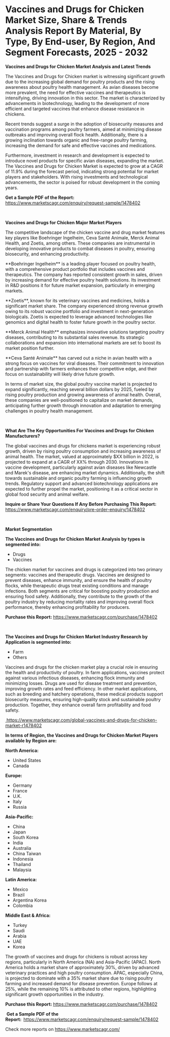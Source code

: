 <p><h1>Vaccines and Drugs for Chicken Market Size, Share & Trends Analysis Report By Material, By Type, By End-user, By Region, And Segment Forecasts, 2025 - 2032</h1></p><p><strong>Vaccines and Drugs for Chicken Market Analysis and Latest Trends</strong></p>
<p><p>The Vaccines and Drugs for Chicken market is witnessing significant growth due to the increasing global demand for poultry products and the rising awareness about poultry health management. As avian diseases become more prevalent, the need for effective vaccines and therapeutics is intensifying, driving innovation in this sector. The market is characterized by advancements in biotechnology, leading to the development of more efficient and targeted vaccines that enhance disease resistance in chickens. </p><p>Recent trends suggest a surge in the adoption of biosecurity measures and vaccination programs among poultry farmers, aimed at minimizing disease outbreaks and improving overall flock health. Additionally, there is a growing inclination towards organic and free-range poultry farming, increasing the demand for safe and effective vaccines and medications. </p><p>Furthermore, investment in research and development is expected to introduce novel products for specific avian diseases, expanding the market. The Vaccines and Drugs for Chicken Market is expected to grow at a CAGR of 11.9% during the forecast period, indicating strong potential for market players and stakeholders. With rising investments and technological advancements, the sector is poised for robust development in the coming years.</p></p>
<p><strong>Get a Sample PDF of the Report:&nbsp;</strong> <a href="https://www.marketscagr.com/enquiry/request-sample/1478402?utm_campaign=2383&utm_medium=2&utm_source=Github&utm_content=ia&utm_term=23032025&utm_id=vaccines-and-drugs-for-chicken">https://www.marketscagr.com/enquiry/request-sample/1478402</a></p>
<p>&nbsp;</p>
<p><strong>Vaccines and Drugs for Chicken Major Market Players</strong></p>
<p><p>The competitive landscape of the chicken vaccine and drug market features key players like Boehringer Ingelheim, Ceva Santé Animale, Merck Animal Health, and Zoetis, among others. These companies are instrumental in developing innovative products to combat diseases in poultry, ensuring biosecurity, and enhancing productivity.</p><p>**Boehringer Ingelheim** is a leading player focused on poultry health, with a comprehensive product portfolio that includes vaccines and therapeutics. The company has reported consistent growth in sales, driven by increasing demand for effective poultry health solutions. Its investment in R&D positions it for future market expansion, particularly in emerging markets.</p><p>**Zoetis**, known for its veterinary vaccines and medicines, holds a significant market share. The company experienced strong revenue growth owing to its robust vaccine portfolio and investment in next-generation biologicals. Zoetis is expected to leverage advanced technologies like genomics and digital health to foster future growth in the poultry sector.</p><p>**Merck Animal Health** emphasizes innovative solutions targeting poultry diseases, contributing to its substantial sales revenue. Its strategic collaborations and expansion into international markets are set to boost its market position further.</p><p>**Ceva Santé Animale** has carved out a niche in avian health with a strong focus on vaccines for viral diseases. Their commitment to innovation and partnership with farmers enhances their competitive edge, and their focus on sustainability will likely drive future growth.</p><p>In terms of market size, the global poultry vaccine market is projected to expand significantly, reaching several billion dollars by 2025, fueled by rising poultry production and growing awareness of animal health. Overall, these companies are well-positioned to capitalize on market demands, anticipating further growth through innovation and adaptation to emerging challenges in poultry health management.</p></p>
<p>&nbsp;</p>
<p><strong>What Are The Key Opportunities For Vaccines and Drugs for Chicken Manufacturers?</strong></p>
<p><p>The global vaccines and drugs for chickens market is experiencing robust growth, driven by rising poultry consumption and increasing awareness of animal health. The market, valued at approximately $XX billion in 2022, is projected to expand at a CAGR of XX% through 2030. Innovations in vaccine development, particularly against avian diseases like Newcastle and Marek's disease, are enhancing market dynamics. Additionally, the shift towards sustainable and organic poultry farming is influencing growth trends. Regulatory support and advanced biotechnology applications are expected to further propel the market, positioning it as a critical sector in global food security and animal welfare.</p></p>
<p><strong>Inquire or Share Your Questions If Any Before Purchasing This Report:</strong> <a href="https://www.marketscagr.com/enquiry/pre-order-enquiry/1478402?utm_campaign=2383&utm_medium=2&utm_source=Github&utm_content=ia&utm_term=23032025&utm_id=vaccines-and-drugs-for-chicken">https://www.marketscagr.com/enquiry/pre-order-enquiry/1478402</a></p>
<p>&nbsp;</p>
<p><strong>Market Segmentation</strong></p>
<p><strong>The Vaccines and Drugs for Chicken Market Analysis by types is segmented into:</strong></p>
<p><ul><li>Drugs</li><li>Vaccines</li></ul></p>
<p><p>The chicken market for vaccines and drugs is categorized into two primary segments: vaccines and therapeutic drugs. Vaccines are designed to prevent diseases, enhance immunity, and ensure the health of poultry flocks, while therapeutic drugs treat existing conditions and manage infections. Both segments are critical for boosting poultry production and ensuring food safety. Additionally, they contribute to the growth of the poultry industry by reducing mortality rates and improving overall flock performance, thereby enhancing profitability for producers.</p></p>
<p><strong>Purchase this Report:&nbsp;</strong><a href="https://www.marketscagr.com/purchase/1478402?utm_campaign=2383&utm_medium=2&utm_source=Github&utm_content=ia&utm_term=23032025&utm_id=vaccines-and-drugs-for-chicken">https://www.marketscagr.com/purchase/1478402</a></p>
<p>&nbsp;</p>
<p><strong>The Vaccines and Drugs for Chicken Market Industry Research by Application is segmented into:</strong></p>
<p><ul><li>Farm</li><li>Others</li></ul></p>
<p><p>Vaccines and drugs for the chicken market play a crucial role in ensuring the health and productivity of poultry. In farm applications, vaccines protect against various infectious diseases, enhancing flock immunity and minimizing losses. Drugs are used for disease treatment and prevention, improving growth rates and feed efficiency. In other market applications, such as breeding and hatchery operations, these medical products support biosecurity measures, ensuring high-quality stock and sustainable poultry production. Together, they enhance overall farm profitability and food safety.</p></p>
<p><a href="https://www.marketscagr.com/global-vaccines-and-drugs-for-chicken-market-r1478402?utm_campaign=2383&utm_medium=2&utm_source=Github&utm_content=ia&utm_term=23032025&utm_id=vaccines-and-drugs-for-chicken">&nbsp;https://www.marketscagr.com/global-vaccines-and-drugs-for-chicken-market-r1478402</a></p>
<p><strong>In terms of Region, the Vaccines and Drugs for Chicken Market Players available by Region are:</strong></p>
<p>
    <p> <strong> North America: </strong>
        <ul>
            <li>United States</li>
            <li>Canada</li>
        </ul>
        </p> 
    <p> <strong> Europe: </strong>
        <ul>
            <li>Germany</li>
            <li>France</li>
            <li>U.K.</li>
            <li>Italy</li>
            <li>Russia</li>
        </ul>
        </p> 
    <p> <strong> Asia-Pacific: </strong>
        <ul>
            <li>China</li>
            <li>Japan</li>
            <li>South Korea</li>
            <li>India</li>
            <li>Australia</li>
            <li>China Taiwan</li>
            <li>Indonesia</li>
            <li>Thailand</li>
            <li>Malaysia</li>
        </ul>
        </p> 
    <p> <strong> Latin America: </strong>
        <ul>
            <li>Mexico</li>
            <li>Brazil</li>
            <li>Argentina Korea</li>
            <li>Colombia</li>
        </ul>
        </p> 
    <p> <strong> Middle East & Africa: </strong>
        <ul>
            <li>Turkey</li>
            <li>Saudi</li>
            <li>Arabia</li>
            <li>UAE</li>
            <li>Korea</li>
        </ul>
    </p>
    </p>
<p><p>The growth of vaccines and drugs for chickens is robust across key regions, particularly in North America (NA) and Asia-Pacific (APAC). North America holds a market share of approximately 30%, driven by advanced veterinary practices and high poultry consumption. APAC, especially China, is projected to dominate with a 35% market share due to rising poultry farming and increased demand for disease prevention. Europe follows at 25%, while the remaining 10% is attributed to other regions, highlighting significant growth opportunities in the industry.</p></p>
<p><strong>Purchase this Report: </strong><a href="https://www.marketscagr.com/purchase/1478402?utm_campaign=2383&utm_medium=2&utm_source=Github&utm_content=ia&utm_term=23032025&utm_id=vaccines-and-drugs-for-chicken">https://www.marketscagr.com/purchase/1478402</a></p>
<p>&nbsp;<strong>Get a Sample PDF of the Report:&nbsp;&nbsp;</strong><a href="https://www.marketscagr.com/enquiry/request-sample/1478402?utm_campaign=2383&utm_medium=2&utm_source=Github&utm_content=ia&utm_term=23032025&utm_id=vaccines-and-drugs-for-chicken">https://www.marketscagr.com/enquiry/request-sample/1478402</a></p>
<p><strong></strong></p>
<p>Check more reports on <a href="https://www.marketscagr.com/?utm_campaign=2383&utm_medium=2&utm_source=Github&utm_content=ia&utm_term=23032025&utm_id=vaccines-and-drugs-for-chicken">https://www.marketscagr.com/</a></p>